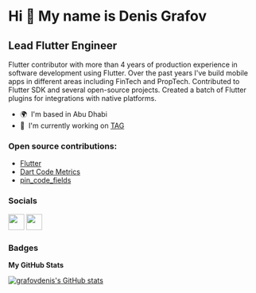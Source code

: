 # Hi 👋 My name is Denis Grafov

## Lead Flutter Engineer

Flutter contributor with more than 4 years of production experience in software development using Flutter. Over the past years I've build mobile apps in different areas including FinTech and PropTech. Contributed to Flutter SDK and several open-source projects. Created a batch of Flutter plugins for integrations with native platforms.

* 🌍  I'm based in Abu Dhabi
* 🚀  I'm currently working on [TAG](http://www.ycombinator.com/companies/tag)

### Open source contributions:

* [Flutter](https://github.com/flutter/flutter/pulls/grafovdenis)
* [Dart Code Metrics](https://github.com/dart-code-checker/dart-code-metrics/pulls/grafovdenis)
* [pin_code_fields](https://github.com/adar2378/pin_code_fields/pulls/grafovdenis)

### Socials

<p align="left"> <a href="https://www.github.com/grafovdenis" target="_blank" rel="noreferrer"><img src="https://raw.githubusercontent.com/danielcranney/readme-generator/main/public/icons/socials/github.svg" width="32" height="32" /></a> <a href="https://www.linkedin.com/in/denis-grafov" target="_blank" rel="noreferrer"><img src="https://raw.githubusercontent.com/danielcranney/readme-generator/main/public/icons/socials/linkedin.svg" width="32" height="32" /></a></p>

### Badges

<b>My GitHub Stats</b>

<a href="http://www.github.com/grafovdenis"><img src="https://github-readme-stats.vercel.app/api?username=grafovdenis&show_icons=true&hide=&count_private=true&title_color=0891b2&text_color=ffffff&icon_color=0891b2&bg_color=1c1917&hide_border=true&show_icons=true" alt="grafovdenis's GitHub stats" /></a>
